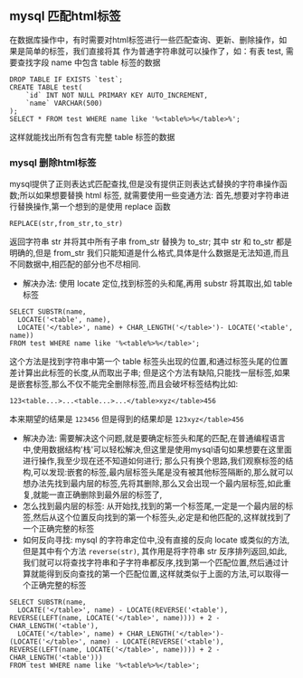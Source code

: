 ## mysql 匹配html标签
在数据库操作中，有时需要对html标签进行一些匹配查询、更新、删除操作，如果是简单的标签，我们直接将其
作为普通字符串就可以操作了，如：有表 test, 需要查找字段 name 中包含 table 标签的数据
```
DROP TABLE IF EXISTS `test`;
CREATE TABLE test(
	`id` INT NOT NULL PRIMARY KEY AUTO_INCREMENT,
	`name` VARCHAR(500)
);
SELECT * FROM test WHERE name like '%<table%>%</table>%';
```
这样就能找出所有包含有完整 table 标签的数据

### mysql 删除html标签
mysql提供了正则表达式匹配查找,但是没有提供正则表达式替换的字符串操作函数;所以如果想要替换 html 标签,
就需要使用一些变通方法:
 首先,想要对字符串进行替换操作,第一个想到的是使用 replace 函数
```
REPLACE(str,from_str,to_str)
```
  返回字符串 str 并将其中所有子串 from_str 替换为 to_str; 其中 str 和 to_str 都是明确的,但是 from_str
我们只能知道是什么格式,具体是什么数据是无法知道,而且不同数据中,相匹配的部分也不尽相同.
- 解决办法: 使用 locate 定位,找到标签的头和尾,再用 substr 将其取出,如 table 标签
```
SELECT SUBSTR(name, 
  LOCATE('<table', name), 
  LOCATE('</table>', name) + CHAR_LENGTH('</table>')- LOCATE('<table', name))
FROM test WHERE name like '%<table%>%</table>';
```
这个方法是找到字符串中第一个 table 标签头出现的位置,和通过标签头尾的位置差计算出此标签的长度,从而取出子串;
但是这个方法有缺陷,只能找一层标签,如果是嵌套标签,那么不仅不能完全删除标签,而且会破坏标签结构比如:
``` 
123<table...>...<table...>...</table>xyz</table>456 
```
本来期望的结果是 ``` 123456 ``` 但是得到的结果却是 ``` 123xyz</table>456 ```
- 解决办法: 需要解决这个问题,就是要确定标签头和尾的匹配,在普通编程语言中,使用数据结构'栈'可以轻松解决,但这里是使用mysql语句如果想要在这里面进行操作,我至少现在还不知道如何进行; 那么只有换个思路,我们观察标签的结构,可以发现:嵌套的标签,最内层标签头尾是没有被其他标签隔断的,那么就可以想办法先找到最内层的标签,先将其删除,那么又会出现一个最内层标签,如此重复,就能一直正确删除到最外层的标签了,
- 怎么找到最内层的标签: 从开始找,找到的第一个标签尾,一定是一个最内层的标签,然后从这个位置反向找到的第一个标签头,必定是和他匹配的,这样就找到了一个正确完整的标签
- 如何反向寻找: mysql 的字符串定位中,没有直接的反向 locate 或类似的方法,但是其中有个方法 ``` reverse(str) ```, 其作用是将字符串 str 反序排列返回,如此,我们就可以将查找字符串和子字符串都反序,找到第一个匹配位置,然后通过计算就能得到反向查找的第一个匹配位置,这样就类似于上面的方法,可以取得一个正确完整的标签
```
SELECT SUBSTR(name, 
  LOCATE('</table>', name) - LOCATE(REVERSE('<table'), REVERSE(LEFT(name, LOCATE('</table>', name)))) + 2 - CHAR_LENGTH('<table'), 
  LOCATE('</table>', name) + CHAR_LENGTH('</table>')- (LOCATE('</table>', name) - LOCATE(REVERSE('<table'), REVERSE(LEFT(name, LOCATE('</table>', name)))) + 2 - CHAR_LENGTH('<table')))
FROM test WHERE name like '%<table%>%</table>'; 
```
